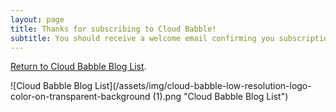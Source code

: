 ```yaml
---
layout: page
title: Thanks for subscribing to Cloud Babble!
subtitle: You should receive a welcome email confirming you subscription in the coming hours. If not, please let me know via the contact buttons below.
---
```

[Return to Cloud Babble Blog List](https://www.cloudbabble.co.uk).

![Cloud Babble Blog List](/assets/img/cloud-babble-low-resolution-logo-color-on-transparent-background (1).png "Cloud Babble Blog List")

